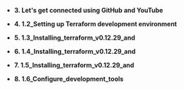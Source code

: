 

- **3. Let's get connected using GitHub and YouTube**  
 

- **4. 1.2_Setting up Terraform development environment**  
   

- **5. 1.3_Installing_terraform_v0.12.29_and**  
  

- **6. 1.4_Installing_terraform_v0.12.29_and**  
    

- **7. 1.5_Installing_terraform_v0.12.29_and**  
   

- **8. 1.6_Configure_development_tools**



